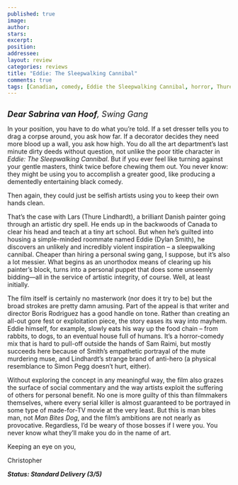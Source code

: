 ```yaml
---
published: true
image:
author: 
stars: 
excerpt: 
position: 
addressee: 
layout: review
categories: reviews
title: "Eddie: The Sleepwalking Cannibal"
comments: true
tags: [Canadian, comedy, Eddie the Sleepwalking Cannibal, horror, Thure Lindhardt, Uncategorized]
---
```

<div><p><span class="full-image-block ssNonEditable"><span><a href="/letters/2012/10/23/eddeddie-the-sleepwalking-cannibal.html"><img src="http://static.squarespace.com/static/5005f6bcc4aa41161b33e89e/5329cf1fe4b07c068ebf74de/5329cf1fe4b07c068ebf76dc/1351016030088/Eddie%20The%20Sleepwalking%20Cannibal.jpg" alt="" /></a></span></span></p>
<p><em style="font-size:130%;"><strong>Dear Sabrina van Hoof</strong>, Swing Gang</em></p>
<p>In your position, you have to do what you&rsquo;re told. If a set dresser tells you to drag a corpse around, you ask how far. If a decorator decides they need more blood up a wall, you ask how high. You do all the art department&rsquo;s last minute dirty deeds without question, not unlike the poor title character in <em>Eddie: The Sleepwalking Cannibal</em>. But if you ever feel like turning against your gentle masters, think twice before chewing them out. You never know: they might be using you to accomplish a greater good, like producing a dementedly entertaining black comedy.</p>
<p>Then again, they could just be selfish artists using you to keep their own hands clean.</p>
<p>That&rsquo;s the case with Lars (Thure Lindhardt), a brilliant Danish painter going through an artistic dry spell. He ends up in the backwoods of Canada to clear his head and teach at a tiny art school. But when he&rsquo;s guilted into housing a simple-minded roommate named Eddie (Dylan Smith), he discovers an unlikely and incredibly violent inspiration &ndash; a sleepwalking cannibal. Cheaper than hiring a personal swing gang, I suppose, but it&rsquo;s also a lot messier. What begins as an unorthodox means of clearing up his painter&rsquo;s block, turns into a personal puppet that does some unseemly bidding&mdash;all in the service of artistic integrity, of course. Well, at least initially.</p>
<p>The film itself is certainly no masterwork (nor does it try to be) but the broad strokes are pretty damn amusing. Part of the appeal is that writer and director Boris Rodriguez has a good handle on tone. Rather than creating an all-out gore fest or exploitation piece, the story eases its way into mayhem. Eddie himself, for example, slowly eats his way up the food chain &ndash; from rabbits, to dogs, to an eventual house full of humans. It&rsquo;s a horror-comedy mix that is hard to pull-off outside the hands of Sam Raimi, but mostly succeeds here because of Smith&rsquo;s empathetic portrayal of the mute murdering muse, and Lindhardt&rsquo;s strange brand of anti-hero (a physical resemblance to Simon Pegg doesn&rsquo;t hurt, either).</p>
<p>Without exploring the concept in any meaningful way, the film also grazes the surface of social commentary and the way artists exploit the suffering of others for personal benefit. No one is more guilty of this than filmmakers themselves, where every serial killer is almost guaranteed to be portrayed in some type of made-for-TV movie at the very least. But this is man bites man, not <em>Man Bites Dog</em>, and the film&rsquo;s ambitions are not nearly as provocative. Regardless, I&rsquo;d be weary of those bosses if I were you. You never know what they&rsquo;ll make you do in the name of art.</p>
<p>Keeping an eye on you,</p>
<p>Christopher</p>
<p><strong><em>Status: Standard Delivery (3/5)</em></strong></p></div>
